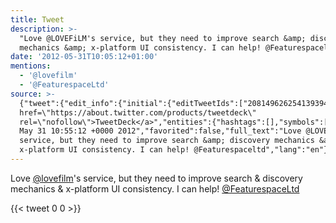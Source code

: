 ```yaml
---
title: Tweet
description: >-
  "Love @LOVEFiLM's service, but they need to improve search &amp; discovery
  mechanics &amp; x-platform UI consistency. I can help! @Featurespaceltd"
date: '2012-05-31T10:05:12+01:00'
mentions:
  - '@lovefilm'
  - '@FeaturespaceLtd'
source: >-
  {"tweet":{"edit_info":{"initial":{"editTweetIds":["208149626254139394"],"editableUntil":"2012-05-31T11:55:12.789Z","editsRemaining":"5","isEditEligible":true}},"retweeted":false,"source":"<a
  href=\"https://about.twitter.com/products/tweetdeck\"
  rel=\"nofollow\">TweetDeck</a>","entities":{"hashtags":[],"symbols":[],"user_mentions":[{"name":"LOVEFiLM","screen_name":"lovefilm","indices":["5","14"],"id_str":"4171983743","id":"4171983743"},{"name":"Featurespace","screen_name":"FeaturespaceLtd","indices":["129","145"],"id_str":"421053282","id":"421053282"}],"urls":[]},"display_text_range":["0","145"],"favorite_count":"0","id_str":"208149626254139394","truncated":false,"retweet_count":"0","id":"208149626254139394","created_at":"Thu
  May 31 10:55:12 +0000 2012","favorited":false,"full_text":"Love @LOVEFiLM's
  service, but they need to improve search &amp; discovery mechanics &amp;
  x-platform UI consistency. I can help! @Featurespaceltd","lang":"en"}}
---
```

Love [@lovefilm](https://twitter.com/@lovefilm)'s service, but they need to improve search &amp; discovery mechanics &amp; x-platform UI consistency. I can help! [@FeaturespaceLtd](https://twitter.com/@FeaturespaceLtd)
    
{{< tweet 0 0 >}}
    
